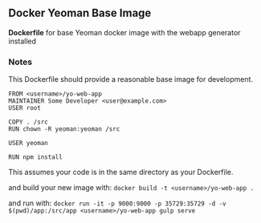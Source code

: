 
## Docker Yeoman Base Image

**Dockerfile** for base Yeoman docker image with the webapp generator installed

### Notes

This Dockerfile should provide a reasonable base image for development.

```
FROM <username>/yo-web-app
MAINTAINER Some Developer <user@example.com>
USER root

COPY . /src
RUN chown -R yeoman:yeoman /src

USER yeoman

RUN npm install
```

This assumes your code is in the same directory as your Dockerfile. 

and build your new image with:
`docker build -t <username>/yo-web-app .`

and run with:
`docker run -it -p 9000:9000 -p 35729:35729 -d -v $(pwd)/app:/src/app <username>/yo-web-app gulp serve`



